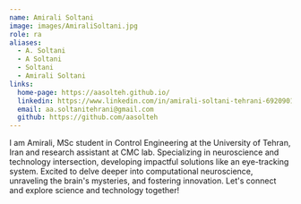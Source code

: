 ```yaml
---
name: Amirali Soltani
image: images/AmiraliSoltani.jpg
role: ra
aliases:
  - A. Soltani
  - A Soltani
  - Soltani
  - Amirali Soltani
links:
  home-page: https://aasolteh.github.io/
  linkedin: https://www.linkedin.com/in/amirali-soltani-tehrani-692090161/
  email: aa.soltanitehrani@gmail.com
  github: https://github.com/aasolteh
---
```


I am Amirali, MSc student in Control Engineering at the University of Tehran, Iran and research assistant at CMC lab. Specializing in neuroscience and technology intersection, developing impactful solutions like an eye-tracking system. Excited to delve deeper into computational neuroscience, unraveling the brain's mysteries, and fostering innovation. Let's connect and explore science and technology together!
